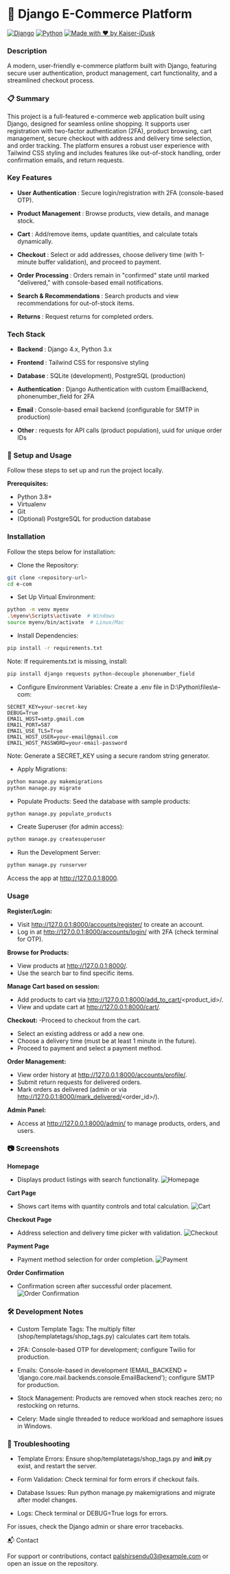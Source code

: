 # 🐍 Django E-Commerce Platform

[![Django](https://img.shields.io/badge/Django-5.0+-green.svg)](https://www.djangoproject.com/)
[![Python](https://img.shields.io/badge/Python-3.10+-blue.svg)](https://www.python.org/)
[![Made with ❤️ by Kaiser-iDusk](https://img.shields.io/badge/Made%20with-%E2%9D%A4-red.svg)]()

### Description

A modern, user-friendly e-commerce platform built with Django, featuring secure user authentication, product management, cart functionality, and a streamlined checkout process.

### 📋 Summary

This project is a full-featured e-commerce web application built using Django, designed for seamless online shopping. It supports user registration with two-factor authentication (2FA), product browsing, cart management, secure checkout with address and delivery time selection, and order tracking. The platform ensures a robust user experience with Tailwind CSS styling and includes features like out-of-stock handling, order confirmation emails, and return requests.

### Key Features

- <b>User Authentication </b>: Secure login/registration with 2FA (console-based OTP).

- <b>Product Management </b>: Browse products, view details, and manage stock.

- <b>Cart </b>: Add/remove items, update quantities, and calculate totals dynamically.

- <b>Checkout </b>: Select or add addresses, choose delivery time (with 1-minute buffer validation), and proceed to payment.

- <b>Order Processing </b>: Orders remain in "confirmed" state until marked "delivered," with console-based email notifications.

- <b>Search & Recommendations </b>: Search products and view recommendations for out-of-stock items.

- <b>Returns </b>: Request returns for completed orders.

### Tech Stack

- <b>Backend </b>: Django 4.x, Python 3.x

- <b>Frontend </b>: Tailwind CSS for responsive styling

- <b>Database </b>: SQLite (development), PostgreSQL (production)

- <b>Authentication </b>: Django Authentication with custom EmailBackend, phonenumber_field for 2FA

- <b>Email </b>: Console-based email backend (configurable for SMTP in production)

- <b>Other </b>: requests for API calls (product population), uuid for unique order IDs

### 🚀 Setup and Usage

Follow these steps to set up and run the project locally.

<b>Prerequisites: </b>

- Python 3.8+
- Virtualenv
- Git
- (Optional) PostgreSQL for production database

### Installation

Follow the steps below for installation:

- Clone the Repository:

```bash
git clone <repository-url>
cd e-com
```

- Set Up Virtual Environment:

```bash
python -m venv myenv
.\myenv\Scripts\activate  # Windows
source myenv/bin/activate  # Linux/Mac
```

- Install Dependencies:

```bash
pip install -r requirements.txt
```

Note: If requirements.txt is missing, install:

```bash
pip install django requests python-decouple phonenumber_field
```

- Configure Environment Variables: Create a .env file in D:\Python\files\e-com:

```
SECRET_KEY=your-secret-key
DEBUG=True
EMAIL_HOST=smtp.gmail.com
EMAIL_PORT=587
EMAIL_USE_TLS=True
EMAIL_HOST_USER=your-email@gmail.com
EMAIL_HOST_PASSWORD=your-email-password
```

Note: Generate a SECRET_KEY using a secure random string generator.

- Apply Migrations:

```python
python manage.py makemigrations
python manage.py migrate
```

- Populate Products: Seed the database with sample products:

```python
python manage.py populate_products
```

- Create Superuser (for admin access):

```python
python manage.py createsuperuser
```

- Run the Development Server:

```python
python manage.py runserver
```

Access the app at http://127.0.0.1:8000.

### Usage

<b> Register/Login: </b>
- Visit http://127.0.0.1:8000/accounts/register/ to create an account.
- Log in at http://127.0.0.1:8000/accounts/login/ with 2FA (check terminal for OTP).

<b> Browse for Products: </b>
- View products at http://127.0.0.1:8000/.
- Use the search bar to find specific items.

<b> Manage Cart based on session: </b>
- Add products to cart via http://127.0.0.1:8000/add_to_cart/<product_id>/.
- View and update cart at http://127.0.0.1:8000/cart/.

<b> Checkout: </b>
-Proceed to checkout from the cart.
- Select an existing address or add a new one.
- Choose a delivery time (must be at least 1 minute in the future).
- Proceed to payment and select a payment method.

<b> Order Management: </b>
- View order history at http://127.0.0.1:8000/accounts/profile/.
- Submit return requests for delivered orders.
- Mark orders as delivered (admin or via http://127.0.0.1:8000/mark_delivered/<order_id>/).

<b> Admin Panel: </b>
- Access at http://127.0.0.1:8000/admin/ to manage products, orders, and users.

### 📷 Screenshots

<b> Homepage </b>
- Displays product listings with search functionality.
![Homepage](/homepage.png)

<b> Cart Page </b>
- Shows cart items with quantity controls and total calculation.
![Cart](/cart.png)

<b> Checkout Page </b>
- Address selection and delivery time picker with validation.
![Checkout](/checkout.png)

<b> Payment Page </b>
- Payment method selection for order completion.
![Payment](/payment.png)

<b> Order Confirmation </b>
- Confirmation screen after successful order placement.
![Order Confirmation](/order_confirmation.png)


### 🛠️ Development Notes

- Custom Template Tags: The multiply filter (shop/templatetags/shop_tags.py) calculates cart item totals.

- 2FA: Console-based OTP for development; configure Twilio for production.

- Emails: Console-based in development (EMAIL_BACKEND = 'django.core.mail.backends.console.EmailBackend'); configure SMTP for production.

- Stock Management: Products are removed when stock reaches zero; no restocking on returns.

- Celery: Made single threaded to reduce workload and semaphore issues in Windows.

### 🐛 Troubleshooting

- Template Errors: Ensure shop/templatetags/shop_tags.py and __init__.py exist, and restart the server.

- Form Validation: Check terminal for form errors if checkout fails.

- Database Issues: Run python manage.py makemigrations and migrate after model changes.

- Logs: Check terminal or DEBUG=True logs for errors.

For issues, check the Django admin or share error tracebacks.

📬 Contact

For support or contributions, contact [palshirsendu03@example.com](mailto:palshirsendu03@example.com) or open an issue on the repository.